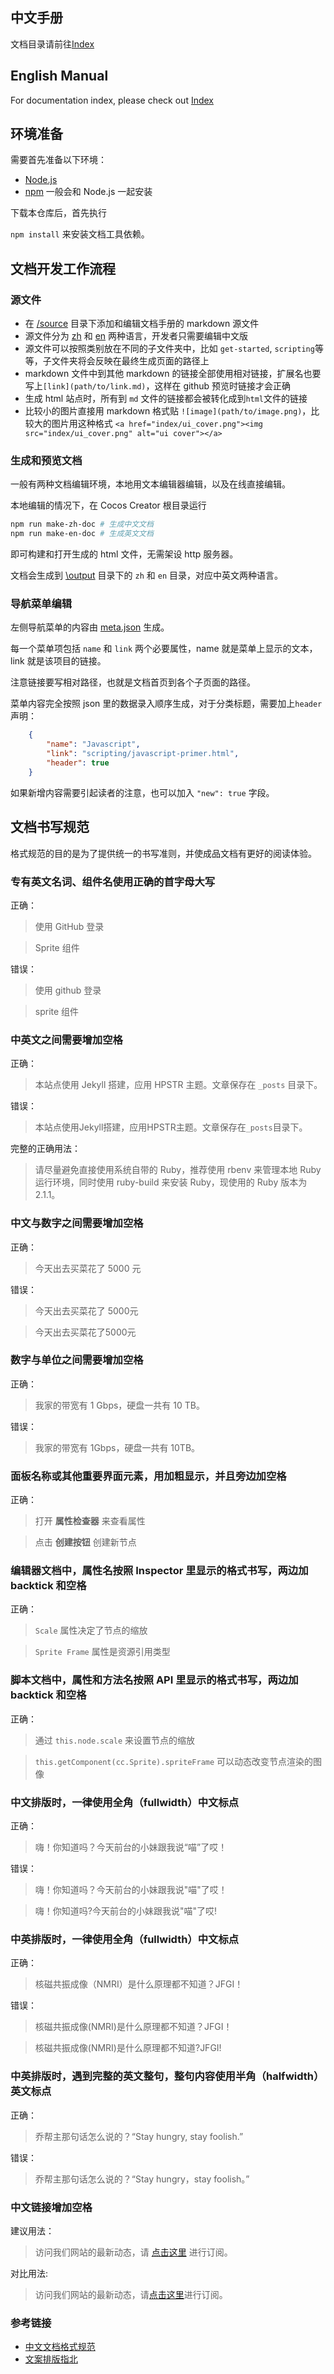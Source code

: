 ## 中文手册

文档目录请前往[Index](source/zh/index.md)

## English Manual

For documentation index, please check out [Index](source/en/index.md)

## 环境准备

需要首先准备以下环境：

- [Node.js](https://nodejs.org/en/)
- [npm](https://www.npmjs.com/) 一般会和 Node.js 一起安装

下载本仓库后，首先执行

`npm install` 来安装文档工具依赖。

## 文档开发工作流程

### 源文件

- 在 [/source](source/) 目录下添加和编辑文档手册的 markdown 源文件
- 源文件分为 [zh](source/zh) 和 [en](source/en) 两种语言，开发者只需要编辑中文版
- 源文件可以按照类别放在不同的子文件夹中，比如 `get-started`, `scripting`等等，子文件夹将会反映在最终生成页面的路径上
- markdown 文件中到其他 markdown 的链接全部使用相对链接，扩展名也要写上`[link](path/to/link.md)`，这样在 github 预览时链接才会正确
- 生成 html 站点时，所有到 `md` 文件的链接都会被转化成到`html`文件的链接
- 比较小的图片直接用 markdown 格式贴 `![image](path/to/image.png)`，比较大的图片用这种格式 `<a href="index/ui_cover.png"><img src="index/ui_cover.png" alt="ui cover"></a>`

### 生成和预览文档

一般有两种文档编辑环境，本地用文本编辑器编辑，以及在线直接编辑。

本地编辑的情况下，在 Cocos Creator 根目录运行

```bash
npm run make-zh-doc # 生成中文文档
npm run make-en-doc # 生成英文文档
```

即可构建和打开生成的 html 文件，无需架设 http 服务器。

文档会生成到 [\output](output/) 目录下的 `zh` 和 `en` 目录，对应中英文两种语言。

### 导航菜单编辑

左侧导航菜单的内容由 [meta.json](source/zh/meta.json) 生成。

每一个菜单项包括 `name` 和 `link` 两个必要属性，name 就是菜单上显示的文本，link 就是该项目的链接。

注意链接要写相对路径，也就是文档首页到各个子页面的路径。

菜单内容完全按照 json 里的数据录入顺序生成，对于分类标题，需要加上`header`声明：

```json
	{
		"name": "Javascript",
		"link": "scripting/javascript-primer.html",
		"header": true
	}
```

如果新增内容需要引起读者的注意，也可以加入 `"new": true` 字段。

## 文档书写规范

格式规范的目的是为了提供统一的书写准则，并使成品文档有更好的阅读体验。

### 专有英文名词、组件名使用正确的首字母大写

正确：

> 使用 GitHub 登录

> Sprite 组件

错误：

> 使用 github 登录

> sprite 组件

### 中英文之间需要增加空格

正确：

> 本站点使用 Jekyll 搭建，应用 HPSTR 主题。文章保存在 `_posts` 目录下。

错误：

> 本站点使用Jekyll搭建，应用HPSTR主题。文章保存在`_posts`目录下。

完整的正确用法：

> 请尽量避免直接使用系统自带的 Ruby，推荐使用 rbenv 来管理本地 Ruby 运行环境，同时使用 ruby-build 来安装 Ruby，现使用的 Ruby 版本为 2.1.1。

### 中文与数字之间需要增加空格

正确：

> 今天出去买菜花了 5000 元

错误：

> 今天出去买菜花了 5000元

> 今天出去买菜花了5000元

### 数字与单位之间需要增加空格

正确：

> 我家的带宽有 1 Gbps，硬盘一共有 10 TB。

错误：

> 我家的带宽有 1Gbps，硬盘一共有 10TB。

### 面板名称或其他重要界面元素，用加粗显示，并且旁边加空格

正确：

> 打开 **属性检查器** 来查看属性

> 点击 **创建按钮** 创建新节点

### 编辑器文档中，属性名按照 Inspector 里显示的格式书写，两边加 backtick 和空格

正确：

> `Scale` 属性决定了节点的缩放

> `Sprite Frame` 属性是资源引用类型

### 脚本文档中，属性和方法名按照 API 里显示的格式书写，两边加 backtick 和空格

正确：

> 通过 `this.node.scale` 来设置节点的缩放

> `this.getComponent(cc.Sprite).spriteFrame` 可以动态改变节点渲染的图像


### 中文排版时，一律使用全角（fullwidth）中文标点

正确：

> 嗨！你知道吗？今天前台的小妹跟我说“喵”了哎！

错误：

> 嗨！你知道吗？今天前台的小妹跟我说"喵"了哎！

> 嗨！你知道吗?今天前台的小妹跟我说"喵"了哎!

### 中英排版时，一律使用全角（fullwidth）中文标点

正确：

> 核磁共振成像（NMRI）是什么原理都不知道？JFGI！

错误：

> 核磁共振成像(NMRI)是什么原理都不知道？JFGI！

> 核磁共振成像(NMRI)是什么原理都不知道?JFGI!

### 中英排版时，遇到完整的英文整句，整句内容使用半角（halfwidth）英文标点

正确：

> 乔帮主那句话怎么说的？“Stay hungry, stay foolish.”

错误：

> 乔帮主那句话怎么说的？“Stay hungry，stay foolish。”


### 中文链接增加空格

建议用法：

> 访问我们网站的最新动态，请 [点击这里](#) 进行订阅。

对比用法:

> 访问我们网站的最新动态，请[点击这里](#)进行订阅。


### 参考链接

- [中文文档格式规范](https://github.com/anjuke/coding-style/blob/master/text/chinese.md)
- [文案排版指北](https://github.com/sparanoid/chinese-copywriting-guidelines)
